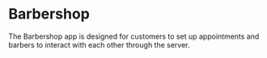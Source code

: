 # Barbershop

The Barbershop app is designed for customers to set up appointments and barbers to interact with each other through the server.
